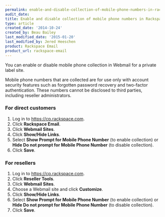 ```yaml
---
permalink: enable-and-disable-collection-of-mobile-phone-numbers-in-rackspace-webmail/
audit_date:
title: Enable and disable collection of mobile phone numbers in Rackspace Webmail
type: article
created_date: '2014-10-24'
created_by: Beau Bailey
last_modified_date: '2015-01-20'
last_modified_by: Jered Heeschen
product: Rackspace Email
product_url: rackspace-email
---
```


You can enable or disable mobile phone collection in Webmail for a
private label site.

Mobile phone numbers that are collected are for use only with account
security features such as forgotten password recovery and two-factor
authentication. These numbers cannot be disclosed to third parties,
including reseller administrators.

### For direct customers

1.  Log in to <https://cp.rackspace.com>.
2.  Click **Rackspace Email**.
3.  Click **Webmail Sites**.
4.  Click **Show/Hide Links**.
5.  Select **Show Prompt for Mobile Phone
    Number** (to enable collection) or **Hide Do not prompt for Mobile Phone Number** (to disable collection).
6.  Click **Save**.

### For resellers

1.  Log in to <https://cp.rackspace.com>.
2.  Click **Reseller Tools**.
3.  Click **Webmail Sites**.
4.  Choose a Webmail site and click **Customize**.
5.  Click **Show/Hide Links**.
6.  Select **Show Prompt for Mobile Phone
    Number** (to enable collection) or **Hide Do not prompt for Mobile Phone Number** (to disable collection).
7.  Click **Save**.
